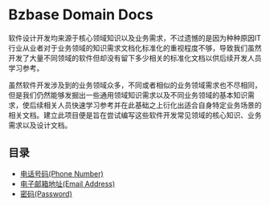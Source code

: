 # Bzbase Domain Docs
软件设计开发均来源于核心领域知识以及业务需求，不过遗憾的是因为种种原因IT行业从业者对于业务领域的知识需求文档化标准化的重视程度不够，导致我们虽然开发了大量不同领域的软件但却没有留下多少相关的标准化文档以供后续开发人员学习参考。

虽然软件开发涉及到的业务领域众多，不同或者相似的业务领域需求也不尽相同，但是我们仍然能够发掘出一些通用领域知识需求以及不同业务领域的基本知识需求，使后续相关人员快速学习参考并在此基础之上衍化出适合自身特定业务场景的相关文档。建立此项目便是旨在尝试编写这些软件开发常见领域的核心知识、业务需求以及设计文档。

## 目录
- [电话号码(Phone Number)](./phone-number/domain-knowledge.md)
- [电子邮箱地址(Email Address)](./email-address/domain-knowledge.md)
- [密码(Password)](./password/domain-knowledge.md)
